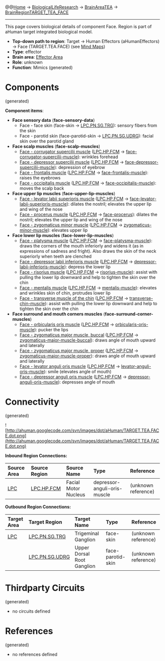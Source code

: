 @@[Home](Home.md) -> [BiologicalLifeResearch](BiologicalLifeResearch.md) -> [BrainAreaTEA](BrainAreaTEA.md) -> [BrainRegionTARGET\_TEA\_FACE](BrainRegionTARGET_TEA_FACE.md)

---


This page covers biological details of component Face.
Region is part of aHuman target integrated biological model.

  * **Top-down path to region**: Target -> Human Effectors (aHumanEffectors) -> Face (TARGET.TEA.FACE) (see [Mind Maps](OverallMindMaps.md))
  * **Type**: effector
  * **Brain area**: [Effector Area](BrainAreaTEA.md)
  * **Role**: unknown
  * **Function**: Mimics
(generated)
# Components #
(generated)


**Component items**:
  * **Face sensory data** (**face-sensory-data**)
    * Face - face skin (face-skin -> [LPC.PN.SG.TRG](BrainRegionLPC_PN_SG_TRG.md)): sensory fibers from the skin
    * Face - parotid skin (face-parotid-skin -> [LPC.PN.SG.UDRG](BrainRegionLPC_PN_SG_UDRG.md)): facial skin over the parotid gland
  * **Face scalp muscles** (**face-scalp-muscles**)
    * [Face - corrugator supercilii muscle](http://en.wikipedia.org/wiki/Corrugator_supercilii_muscle) ([LPC.HP.FCM](BrainRegionLPC_HP_FCM.md) -> [face-corrugator-supercilii-muscle](HumanMusclesHead.md)): wrinkles forehead
    * [Face - depressor supercilii muscle](http://en.wikipedia.org/wiki/Depressor_supercilii_muscle) ([LPC.HP.FCM](BrainRegionLPC_HP_FCM.md) -> [face-depressor-supercilii-muscle](HumanMusclesHead.md)): depression of eyebrow
    * [Face - frontalis muscle](http://en.wikipedia.org/wiki/Frontalis_muscle) ([LPC.HP.FCM](BrainRegionLPC_HP_FCM.md) -> [face-frontalis-muscle](HumanMusclesHead.md)): raises the eyebrows
    * [Face - occipitalis muscle](http://en.wikipedia.org/wiki/Occipitalis_muscle) ([LPC.HP.FCM](BrainRegionLPC_HP_FCM.md) -> [face-occipitalis-muscle](HumanMusclesHead.md)): moves the scalp back
  * **Face upper lip muscles** (**face-upper-lip-muscles**)
    * [Face - levator labii superioris muscle](http://en.wikipedia.org/wiki/Levator_labii_superioris) ([LPC.HP.FCM](BrainRegionLPC_HP_FCM.md) -> [face-levator-labii-superioris-muscle](HumanMusclesHead.md)): dilates the nostril; elevates the upper lip and wing of the nose
    * [Face - procerus muscle](http://en.wikipedia.org/wiki/Procerus_muscle) ([LPC.HP.FCM](BrainRegionLPC_HP_FCM.md) -> [face-procerus](HumanMusclesHead.md)): dilates the nostril; elevates the upper lip and wing of the nose
    * [Face - zygomaticus minor muscle](http://en.wikipedia.org/wiki/Zygomaticus_minor_muscle) ([LPC.HP.FCM](BrainRegionLPC_HP_FCM.md) -> [zygomaticus-minor-muscle](HumanMusclesHead.md)): elevates upper lip
  * **Face lower lip muscles** (**face-lower-lip-muscles**)
    * [Face - platysma muscle](http://en.wikipedia.org/wiki/Platysma_muscle) ([LPC.HP.FCM](BrainRegionLPC_HP_FCM.md) -> [face-platysma-muscle](HumanMusclesNeck.md)): draws the corners of the mouth inferiorly and widens it (as in expressions of sadness and fright). Also draws the skin of the neck superiorly when teeth are clenched
    * [Face - depressor labii inferioris muscle](http://en.wikipedia.org/wiki/Depressor_labii_inferioris_muscle) ([LPC.HP.FCM](BrainRegionLPC_HP_FCM.md) -> [depressor-labii-inferioris-muscle](HumanMusclesHead.md)): depress the lower lip
    * [Face - risorius muscle](http://en.wikipedia.org/wiki/Risorius) ([LPC.HP.FCM](BrainRegionLPC_HP_FCM.md) -> [risorius-muscle](HumanMusclesHead.md)): assist with pulling the lower lip downward and help to tighten the skin over the chin
    * [Face - mentalis muscle](http://en.wikipedia.org/wiki/Mentalis) ([LPC.HP.FCM](BrainRegionLPC_HP_FCM.md) -> [mentalis-muscle](HumanMusclesHead.md)): elevates and wrinkles skin of chin, protrudes lower lip
    * [Face - transverse muscle of the chin](http://en.wikipedia.org/wiki/Transverse_muscle_of_the_chin) ([LPC.HP.FCM](BrainRegionLPC_HP_FCM.md) -> [transverse-chin-muscle](HumanMusclesHead.md)): assist with pulling the lower lip downward and help to tighten the skin over the chin
  * **Face surround and mouth corners muscles** (**face-surround-corner-muscles**)
    * [Face - orbicularis oris muscle](http://en.wikipedia.org/wiki/Orbicularis_oris_muscle) ([LPC.HP.FCM](BrainRegionLPC_HP_FCM.md) -> [orbicularis-oris-muscle](HumanMusclesHead.md)): pucker the lips
    * [Face - zygomaticus major muscle, buccal](http://en.wikipedia.org/wiki/Zygomaticus_major_muscle) ([LPC.HP.FCM](BrainRegionLPC_HP_FCM.md) -> [zygomaticus-major-muscle-buccal](HumanMusclesHead.md)): draws angle of mouth upward and laterally
    * [Face - zygomaticus major muscle, proper](http://en.wikipedia.org/wiki/Zygomaticus_major_muscle) ([LPC.HP.FCM](BrainRegionLPC_HP_FCM.md) -> [zygomaticus-major-muscle-proper](HumanMusclesHead.md)): draws angle of mouth upward and laterally
    * [Face - levator anguli oris muscle](http://en.wikipedia.org/wiki/Levator_anguli_oris) ([LPC.HP.FCM](BrainRegionLPC_HP_FCM.md) -> [levator-anguli-oris-muscle](HumanMusclesHead.md)): smile (elevates angle of mouth)
    * [Face - depressor anguli oris muscle](http://en.wikipedia.org/wiki/Depressor_anguli_oris_muscle) ([LPC.HP.FCM](BrainRegionLPC_HP_FCM.md) -> [depressor-anguli-oris-muscle](HumanMusclesHead.md)): depresses angle of mouth

# Connectivity #
(generated)


![http://ahuman.googlecode.com/svn/images/dot/aHuman/TARGET.TEA.FACE.dot.png](http://ahuman.googlecode.com/svn/images/dot/aHuman/TARGET.TEA.FACE.dot.png)

**Inbound Region Connections:**

| **Source Area** | **Source Region** | **Source Name** | **Type** | **Reference** |
|:----------------|:------------------|:----------------|:---------|:--------------|
| [LPC](BrainAreaLPC.md) | [LPC.HP.FCM](BrainRegionLPC_HP_FCM.md) | Facial Motor Nucleus | depressor-anguli-oris-muscle | (unknown reference) |

**Outbound Region Connections:**

| **Target Area** | **Target Region** | **Target Name** | **Type** | **Reference** |
|:----------------|:------------------|:----------------|:---------|:--------------|
| [LPC](BrainAreaLPC.md) | [LPC.PN.SG.TRG](BrainRegionLPC_PN_SG_TRG.md) | Trigeminal Ganglion | face-skin | (unknown reference) |
|                 | [LPC.PN.SG.UDRG](BrainRegionLPC_PN_SG_UDRG.md) | Upper Dorsal Root Ganglion | face-parotid-skin | (unknown reference) |

# Thirdparty Circuits #
(generated)

  * no circuits defined

# References #
(generated)

  * no references defined
